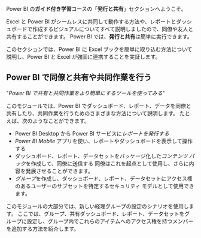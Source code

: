 Power BI の**ガイド付き学習**コースの「**発行と共有**」セクションへようこそ。

Excel と Power BI がシームレスに共同して動作する方法や、レポートとダッシュボードで作成するビジュアルについてすべて説明しましたので、同僚や友人と共有することができます。 Power BI では、**発行と共有**は簡単に実行できます。

このセクションでは、Power BI に Excel ブックを簡単に取り込む方法について説明し、Power BI と Excel が強固に連携することを実証します。

## <a name="share-and-collaborate-with-colleagues-in-power-bi"></a>Power BI で同僚と共有や共同作業を行う
"*Power BI で共有と共同作業をより簡単にするツールを使ってみる*"

このモジュールでは、Power BI でダッシュボード、レポート、データを同僚と共有したり、共同作業を行うためのさまざまな方法について説明します。 たとえば、次のようなことができます。

* Power BI Desktop から Power BI サービスに*レポートを発行する*
* *Power BI Mobile* アプリを使い、レポートやダッシュボードを表示して操作する
* ダッシュボード、レポート、データセットをパッケージ化した*コンテンツ パック*を作成して、同僚に送信する 同僚はこれを起点として使用し、さらに内容を発展させることができます。
* *グループ*を作成し、ダッシュボード、レポート、データセットにアクセス権のあるユーザーのサブセットを特定するセキュリティ モデルとして使用できます。

このモジュールの大部分では、新しい経理グループの設定のシナリオを使用します。 ここでは、グループ、共有ダッシュボード、レポート、データセットをグループに設定し、グループ内でこれらのアイテムへのアクセス権を持つメンバーを追加する方法を紹介します。

